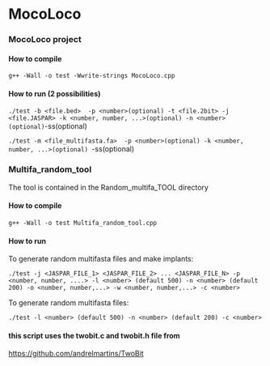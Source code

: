 # MocoLoco

### MocoLoco project

#### How to compile

`g++ -Wall -o test -Wwrite-strings MocoLoco.cpp`

#### How to run (2 possibilities)

`./test -b <file.bed>  -p <number>(optional) -t <file.2bit> -j <file.JASPAR> -k <number, number, ...>(optional) -n <number> (optional)`-ss(optional)

`./test -m <file_multifasta.fa>  -p <number>(optional) -k <number, number, ...>(optional) `-ss(optional)

### Multifa_random_tool

The tool is contained in the Random_multifa_TOOL directory

#### How to compile

`g++ -Wall -o test Multifa_random_tool.cpp`

#### How to run 

To generate random multifasta files and make implants:

`./test -j <JASPAR_FILE_1> <JASPAR_FILE_2> ... <JASPAR_FILE_N> -p <number, number, ....> -l <number> (default 500) -n <number> (default 200) -o <number, number,...> -w <number, number,...> -c <number>` 

To generate random multifasta files:

`./test -l <number> (default 500) -n <number> (default 200) -c <number>` 

#### this script uses the twobit.c and twobit.h file from
https://github.com/andrelmartins/TwoBit 

